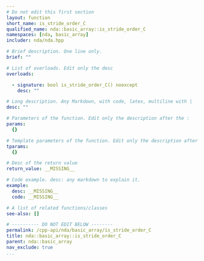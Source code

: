 ```yaml
---
# Do not edit this first section
layout: function
short_name: is_stride_order_C
qualified_name: nda::basic_array::is_stride_order_C
namespaces: [nda, basic_array]
includer: nda/nda.hpp

# Brief description. One line only.
brief: ""

# List of overloads. Edit only the desc
overloads:

  - signature: bool is_stride_order_C() noexcept
    desc: ""

# Long description. Any Markdown, with code, latex, multiline with |
desc: ""

# Parameters of the function. Edit only the description after the :
params:
  {}

# Template parameters of the function. Edit only the description after the :
tparams:
  {}

# Desc of the return value
return_value: __MISSING__

# Code example. desc: any markdown to explain it.
example:
  desc: __MISSING__
  code: __MISSING__

# A list of related functions/classes
see-also: []

# ---------- DO NOT EDIT BELOW --------
permalink: /cpp-api/nda/basic_array/is_stride_order_C
title: nda::basic_array::is_stride_order_C
parent: nda::basic_array
nav_exclude: true
...
```


